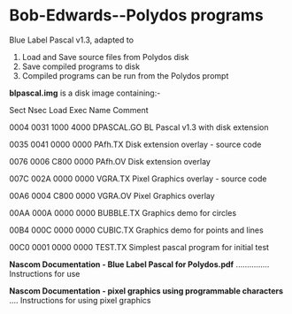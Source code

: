 # Bob-Edwards--Polydos programs
Blue Label Pascal v1.3, adapted to

1. Load and Save source files from Polydos disk
2. Save compiled programs to disk
3. Compiled programs can be run from the Polydos prompt

**blpascal.img** is a disk image containing:-

Sect   Nsec    Load    Exec      Name                 Comment

0004   0031    1000    4000   DPASCAL.GO           BL Pascal v1.3 with disk extension

0035   0041    0000    0000   PAfh.TX              Disk extension overlay - source code

0076   0006    C800    0000   PAfh.OV              Disk extension overlay

007C   002A    0000    0000   VGRA.TX              Pixel Graphics overlay - source code

00A6   0004    C800    0000   VGRA.OV              Pixel Graphics overlay

00AA   000A    0000    0000   BUBBLE.TX            Graphics demo for circles

00B4   000C    0000    0000   CUBIC.TX             Graphics demo for points and lines

00C0   0001    0000    0000   TEST.TX              Simplest pascal program for initial test

**Nascom Documentation - Blue Label Pascal for Polydos.pdf** ............... Instructions for use
 
**Nascom Documentation - pixel graphics using programmable characters** .... Instructions for using pixel graphics
     
